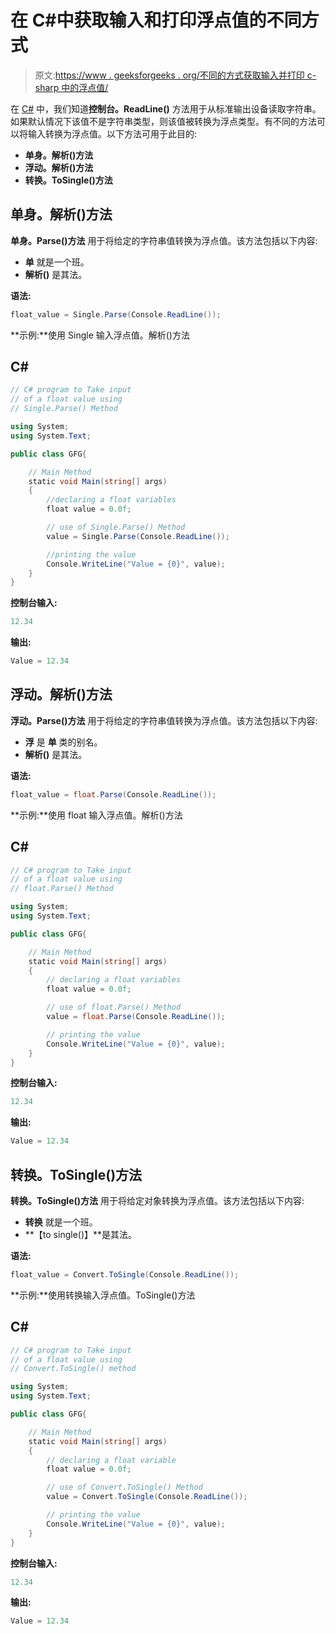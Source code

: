 # 在 C#中获取输入和打印浮点值的不同方式

> 原文:[https://www . geeksforgeeks . org/不同的方式获取输入并打印 c-sharp 中的浮点值/](https://www.geeksforgeeks.org/different-ways-to-take-input-and-print-a-float-value-in-c-sharp/)

在 [C#](https://www.geeksforgeeks.org/csharp-programming-language/) 中，我们知道**控制台。ReadLine()** 方法用于从标准输出设备读取字符串。如果默认情况下该值不是字符串类型，则该值被转换为浮点类型。有不同的方法可以将输入转换为浮点值。以下方法可用于此目的:

*   **单身。解析()方法**
*   **浮动。解析()方法**
*   **转换。ToSingle()方法**

## **单身。解析()方法**

**单身。Parse()方法** 用于将给定的字符串值转换为浮点值。该方法包括以下内容:

*   **单** 就是一个班。
*   **解析()** 是其法。

**语法:**

```cs
float_value = Single.Parse(Console.ReadLine());

```

**示例:**使用 Single 输入浮点值。解析()方法

## C#

```cs
// C# program to Take input 
// of a float value using 
// Single.Parse() Method

using System;
using System.Text;

public class GFG{

    // Main Method
    static void Main(string[] args)
    {
        //declaring a float variables
        float value = 0.0f;

        // use of Single.Parse() Method
        value = Single.Parse(Console.ReadLine());

        //printing the value
        Console.WriteLine("Value = {0}", value);
    }
}
```

**控制台输入:**

```cs
12.34

```

**输出:**

```cs
Value = 12.34

```

## **浮动。解析()方法**

**浮动。Parse()方法** 用于将给定的字符串值转换为浮点值。该方法包括以下内容:

*   **浮** 是 **单** 类的别名。
*   **解析()** 是其法。

**语法:**

```cs
float_value = float.Parse(Console.ReadLine());

```

**示例:**使用 float 输入浮点值。解析()方法

## C#

```cs
// C# program to Take input 
// of a float value using 
// float.Parse() Method

using System;
using System.Text;

public class GFG{

    // Main Method
    static void Main(string[] args)
    {
        // declaring a float variables
        float value = 0.0f;

        // use of float.Parse() Method
        value = float.Parse(Console.ReadLine());

        // printing the value
        Console.WriteLine("Value = {0}", value);
    }
}
```

**控制台输入:**

```cs
12.34

```

**输出:**

```cs
Value = 12.34

```

## **转换。ToSingle()方法**

**转换。ToSingle()方法** 用于将给定对象转换为浮点值。该方法包括以下内容:

*   **转换** 就是一个班。
*   **【to single()】**是其法。

**语法:**

```cs
float_value = Convert.ToSingle(Console.ReadLine());

```

**示例:**使用转换输入浮点值。ToSingle()方法

## C#

```cs
// C# program to Take input 
// of a float value using 
// Convert.ToSingle() method

using System;
using System.Text;

public class GFG{

    // Main Method
    static void Main(string[] args)
    {
        // declaring a float variable
        float value = 0.0f;

        // use of Convert.ToSingle() Method
        value = Convert.ToSingle(Console.ReadLine());

        // printing the value
        Console.WriteLine("Value = {0}", value);
    }
}
```

**控制台输入:**

```cs
12.34

```

**输出:**

```cs
Value = 12.34

```